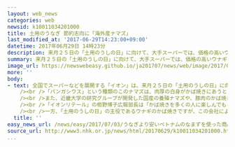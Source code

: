 ```yaml
---
layout: web_news
categories: web
newsid: k10011034201000
title: 土用のうなぎ 節約志向に「海外産ナマズ」
last_modified_at: '2017-06-29T14:23:00+09:00'
datetime: 2017年06月29日 14時23分
description: 来月２５日の「土用のうしの日」に向けて、大手スーパーでは、価格の高いウナギの代わりとして、初めて、海外産のナマズのかば焼きも販売し、消費者の節約志向に応えようとしています。
summary: 来月２５日の「土用のうしの日」に向けて、大手スーパーでは、価格の高いウナギの代わりとして、初めて、海外産のナマズのかば焼きも販売し、消費者の節約志向に応えようとしています。
image_url: https://newswebeasy.github.io/ja201707/news/web/image/2017/07/03/k10011034201000.jpg
more: ''
body:
- text: 全国でスーパーなどを展開する「イオン」は、来月２５日の「土用のうしの日」に向けた商品を発表しました。<br /><br />この会社では、価格の高いウナギの代わりになる商品として、ことしはベトナムで養殖されたナマズのかば焼きを初めて販売します。<br
    /><br />「パンガシウス」という種類のこのナマズは、肉厚の白身がかば焼きにあうということで、価格はおよそ１６０グラムで６４５円と、この会社が販売する国産のウナギのかば焼きの３分の１程度だということです。<br
    /><br />また、近畿大学の研究グループが開発した国産の養殖ナマズや、豚肉のかば焼きなども販売することにしていて、消費者の節約志向に応えるとともに、子ども向けの販売も増やす狙いがあるものと見られます。<br
    /><br />「イオンリテール」の栢野博子広報部長は「かば焼きを多くの人に楽しんでもらえるように、今後もさまざまな商品を開発していきたい」と話しています。<br
    /><br />一方、「土用のうしの日」の主役であるウナギのかば焼きですが、この会社によりますと、ことしは養殖ウナギの流通量が去年より多いことから、国産のかば焼きの価格を去年より１割程度値下げするということで、ほかの大手スーパーも値下げを検討しています。
  title: ''
easy_news_url: /news/easy/2017/07/03/うなぎより安いベトナムのなまずを使った商品を売る/
source_url: http://www3.nhk.or.jp/news/html/20170629/k10011034201000.html?utm_int=nsearch_contents_search-items_001
...
```

